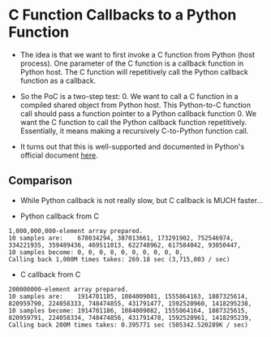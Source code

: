 # C Function Callbacks to a Python Function

* The idea is that we want to first invoke a C function from Python (host
process). One parameter of the C function is a callback function in Python host.
The C function will repetitively call the Python callback function as a
callback.

* So the PoC is a two-step test:
  0. We want to call a C function in a compiled shared object from Python
  host. This Python-to-C function call should pass a function pointer to
  a Python callback function
  0. We want the C function to call the Python callback function repetitively.
  Essentially, it means making a recursively C-to-Python function call.

* It turns out that this is well-supported and documented in Python's official
document [here](https://docs.python.org/3.9/library/ctypes.html#callback-functions).

## Comparison

* While Python callback is not really slow, but C callback is MUCH faster...

* Python callback from C
```
1,000,000,000-element array prepared.
10 samples are:    678034294, 387013661, 173291902, 752546974, 334221935, 359489436, 469511013, 622748962, 617584042, 93050447, 
10 samples become: 0, 0, 0, 0, 0, 0, 0, 0, 0, 0, 
Calling back 1,000M times takes: 269.18 sec (3,715,003 / sec)

```

* C callback from C
```
200000000-element array prepared.
10 samples are:    1914701185, 1084009081, 1555864163, 1887325614, 820959790, 224058333, 748474855, 431791477, 1592520960, 1418295238, 
10 samples become: 1914701186, 1084009082, 1555864164, 1887325615, 820959791, 224058334, 748474856, 431791478, 1592520961, 1418295239, 
Calling back 200M times takes: 0.395771 sec (505342.520289K / sec)
```


